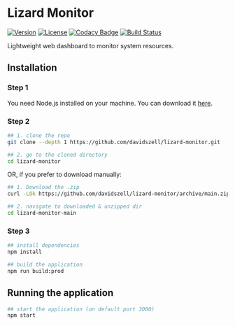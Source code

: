 # Lizard Monitor

[![Version](https://img.shields.io/github/package-json/v/davidszell/lizard-monitor)](https://github.com/davidszell/lizard-monitor/releases/latest)
[![License](https://img.shields.io/github/license/davidszell/lizard-monitor)](https://github.com/davidszell/lizard-monitor/blob/main/LICENSE)
[![Codacy Badge](https://img.shields.io/codacy/grade/bf2d9330fa0d47b69f24eac7160163d0)](https://www.codacy.com/gh/davidszell/lizard-monitor/dashboard?utm_source=github.com&amp;utm_medium=referral&amp;utm_content=davidszell/lizard-monitor&amp;utm_campaign=Badge_Grade)
[![Build Status](https://img.shields.io/travis/com/davidszell/lizard-monitor)](https://travis-ci.com/github/davidszell/lizard-monitor)

Lightweight web dashboard to monitor system resources.

## Installation

### Step 1

You need Node.js installed on your machine. You can download it [here](https://nodejs.org/en/download/).

### Step 2
```sh
## 1. clone the repo
git clone --depth 1 https://github.com/davidszell/lizard-monitor.git

## 2. go to the cloned directory
cd lizard-monitor

```
OR, if you prefer to download manually:

```sh
## 1. Download the .zip
curl -LOk https://github.com/davidszell/lizard-monitor/archive/main.zip && unzip main.zip

## 2. navigate to downloaded & unzipped dir
cd lizard-monitor-main

```

### Step 3

```sh
## install dependencies
npm install

## build the application
npm run build:prod

```

## Running the application

```sh
## start the application (on default port 3000)
npm start

```

